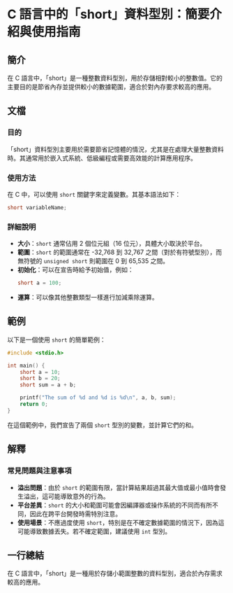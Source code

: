 <!--
Meta Description: # C 語言中的「short」資料型別：簡要介紹與使用指南 ## 簡介 在 C 語言中，「short」是一種整數資料型別，用於存儲相對較小的整數值。它的主要目的是節省內存並提供較小的數據範圍，適合於對內存要求較高的應用。 ## 文檔 ### 目的 「short」資料型別主要用於需要節省記憶體的情況，...
Meta Keywords: short, sum, 語言中, int, 語言中的
-->

# C 語言中的「short」資料型別：簡要介紹與使用指南

## 簡介
在 C 語言中，「short」是一種整數資料型別，用於存儲相對較小的整數值。它的主要目的是節省內存並提供較小的數據範圍，適合於對內存要求較高的應用。

## 文檔
### 目的
「short」資料型別主要用於需要節省記憶體的情況，尤其是在處理大量整數資料時。其通常用於嵌入式系統、低級編程或需要高效能的計算應用程序。

### 使用方法
在 C 中，可以使用 `short` 關鍵字來定義變數。其基本語法如下：

```c
short variableName;
```

### 詳細說明
- **大小**：`short` 通常佔用 2 個位元組（16 位元），具體大小取決於平台。
- **範圍**：`short` 的範圍通常在 -32,768 到 32,767 之間（對於有符號型別），而無符號的 `unsigned short` 則範圍在 0 到 65,535 之間。
- **初始化**：可以在宣告時給予初始值，例如：
  ```c
  short a = 100;
  ```
- **運算**：可以像其他整數類型一樣進行加減乘除運算。

## 範例
以下是一個使用 `short` 的簡單範例：

```c
#include <stdio.h>

int main() {
    short a = 10;
    short b = 20;
    short sum = a + b;

    printf("The sum of %d and %d is %d\n", a, b, sum);
    return 0;
}
```

在這個範例中，我們宣告了兩個 `short` 型別的變數，並計算它們的和。

## 解釋
### 常見問題與注意事項
- **溢出問題**：由於 `short` 的範圍有限，當計算結果超過其最大值或最小值時會發生溢出，這可能導致意外的行為。
- **平台差異**：`short` 的大小和範圍可能會因編譯器或操作系統的不同而有所不同，因此在跨平台開發時需特別注意。
- **使用場景**：不應過度使用 `short`，特別是在不確定數據範圍的情況下，因為這可能導致數據丟失。若不確定範圍，建議使用 `int` 型別。

## 一行總結
在 C 語言中，「short」是一種用於存儲小範圍整數的資料型別，適合於內存需求較高的應用。